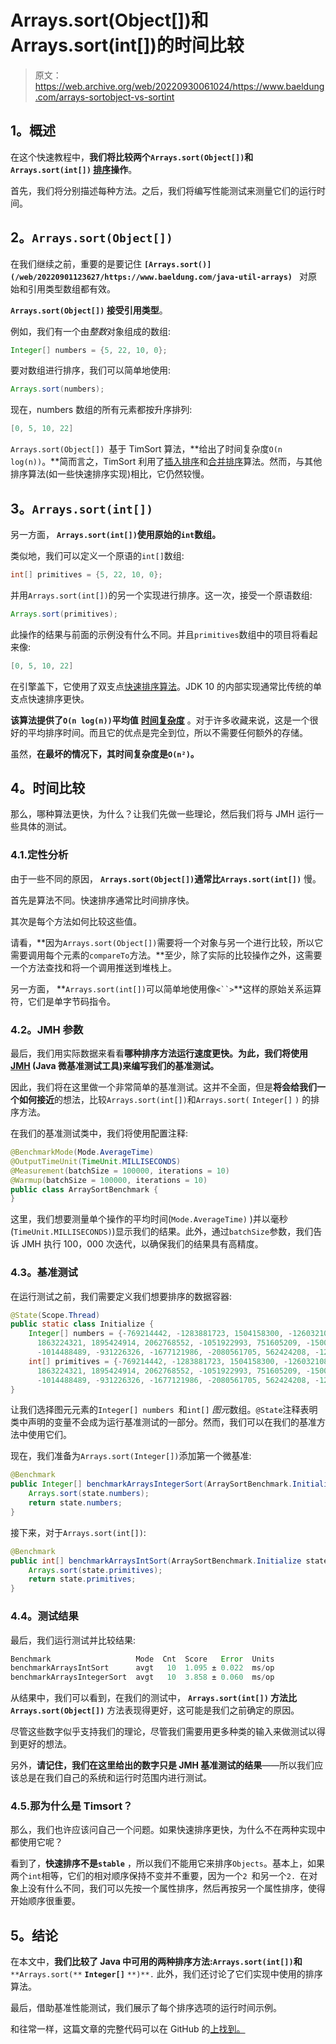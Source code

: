 # Arrays.sort(Object[])和 Arrays.sort(int[])的时间比较

> 原文：<https://web.archive.org/web/20220930061024/https://www.baeldung.com/arrays-sortobject-vs-sortint>

## 1。概述

在这个快速教程中，**我们将比较两个`Arrays.sort(Object[])`和`Arrays.sort(int[])` [排序](/web/20220901123627/https://www.baeldung.com/java-sorting)操作**。

首先，我们将分别描述每种方法。之后，我们将编写性能测试来测量它们的运行时间。

## 2。`Arrays.sort(Object[])`

在我们继续之前，重要的是要记住 **`[Arrays.sort()](/web/20220901123627/https://www.baeldung.com/java-util-arrays) `** 对原始和引用类型数组都有效。

**`Arrays.sort(Object[])` 接受引用类型**。

例如，我们有一个由*整数*对象组成的数组:

```java
Integer[] numbers = {5, 22, 10, 0};
```

要对数组进行排序，我们可以简单地使用:

```java
Arrays.sort(numbers);
```

现在，numbers 数组的所有元素都按升序排列:

```java
[0, 5, 10, 22]
```

`Arrays.sort(Object[]) `基于 TimSort 算法，**给出了时间复杂度`O(n log(n))`。**简而言之，TimSort 利用了[插入排序](/web/20220901123627/https://www.baeldung.com/java-insertion-sort)和[合并排序](/web/20220901123627/https://www.baeldung.com/java-merge-sort)算法。然而，与其他排序算法(如一些快速排序实现)相比，它仍然较慢。

## 3。`Arrays.sort(int[])`

另一方面， **`Arrays.sort(int[])`使用原始的`int`数组。**

类似地，我们可以定义一个原语的`int[]`数组:

```java
int[] primitives = {5, 22, 10, 0};
```

并用`Arrays.sort(int[])`的另一个实现进行排序。这一次，接受一个原语数组:

```java
Arrays.sort(primitives);
```

此操作的结果与前面的示例没有什么不同。并且`primitives`数组中的项目将看起来像:

```java
[0, 5, 10, 22]
```

在引擎盖下，它使用了双支点[快速排序算法](/web/20220901123627/https://www.baeldung.com/java-quicksort)。JDK 10 的内部实现通常比传统的单支点快速排序更快。

**该算法提供了`O(n log(n))`平均值** [**时间复杂度**](/web/20220901123627/https://www.baeldung.com/java-algorithm-complexity) 。对于许多收藏来说，这是一个很好的平均排序时间。而且它的优点是完全到位，所以不需要任何额外的存储。

虽然，**在最坏的情况下，其时间复杂度是`O(n²)`。**

## 4。时间比较

那么，哪种算法更快，为什么？让我们先做一些理论，然后我们将与 JMH 运行一些具体的测试。

### 4.1.定性分析

由于一些不同的原因， **`Arrays.sort(Object[])`通常比`Arrays.sort(int[])`** 慢。

首先是算法不同。快速排序通常比时间排序快。

其次是每个方法如何比较这些值。

请看，**因为`Arrays.sort(Object[])`需要将一个对象与另一个进行比较，所以它需要调用每个元素的`compareTo`方法。**至少，除了实际的比较操作之外，这需要一个方法查找和将一个调用推送到堆栈上。

另一方面， **`Arrays.sort(int[])`可以简单地使用像`<``>`**这样的原始关系运算符，它们是单字节码指令。

### 4.2。JMH 参数

最后，我们用实际数据来看看**哪种排序方法运行速度更快。为此，我们将使用 [JMH](/web/20220901123627/https://www.baeldung.com/java-microbenchmark-harness) (Java 微基准测试工具)来编写我们的基准测试。**

因此，我们将在这里做一个非常简单的基准测试。这并不全面，但是**将会给我们一个如何接近**的想法，比较`Arrays.sort(int[])`和`Arrays.sort(` `Integer[]` `)` 的排序方法。

在我们的基准测试类中，我们将使用配置注释:

```java
@BenchmarkMode(Mode.AverageTime)
@OutputTimeUnit(TimeUnit.MILLISECONDS)
@Measurement(batchSize = 100000, iterations = 10)
@Warmup(batchSize = 100000, iterations = 10)
public class ArraySortBenchmark {
}
```

这里，我们想要测量单个操作的平均时间(`Mode.AverageTime)` )并以毫秒(`TimeUnit.MILLISECONDS)`)显示我们的结果。此外，通过`batchSize`参数，我们告诉 JMH 执行 100，000 次迭代，以确保我们的结果具有高精度。

### 4.3。基准测试

在运行测试之前，我们需要定义我们想要排序的数据容器:

```java
@State(Scope.Thread)
public static class Initialize {
    Integer[] numbers = {-769214442, -1283881723, 1504158300, -1260321086, -1800976432, 1278262737, 
      1863224321, 1895424914, 2062768552, -1051922993, 751605209, -1500919212, 2094856518, 
      -1014488489, -931226326, -1677121986, -2080561705, 562424208, -1233745158, 41308167 };
    int[] primitives = {-769214442, -1283881723, 1504158300, -1260321086, -1800976432, 1278262737, 
      1863224321, 1895424914, 2062768552, -1051922993, 751605209, -1500919212, 2094856518, 
      -1014488489, -931226326, -1677121986, -2080561705, 562424208, -1233745158, 41308167};
}
```

让我们选择图元元素的`Integer[] numbers `和`int[]` *图元*数组。`@State`注释表明类中声明的变量不会成为运行基准测试的一部分。然而，我们可以在我们的基准方法中使用它们。

现在，我们准备为`Arrays.sort(Integer[])`添加第一个微基准:

```java
@Benchmark
public Integer[] benchmarkArraysIntegerSort(ArraySortBenchmark.Initialize state) {
    Arrays.sort(state.numbers);
    return state.numbers;
}
```

接下来，对于`Arrays.sort(int[])`:

```java
@Benchmark
public int[] benchmarkArraysIntSort(ArraySortBenchmark.Initialize state) {
    Arrays.sort(state.primitives);
    return state.primitives;
}
```

### 4.4。测试结果

最后，我们运行测试并比较结果:

```java
Benchmark                   Mode  Cnt  Score   Error  Units
benchmarkArraysIntSort      avgt   10  1.095 ± 0.022  ms/op
benchmarkArraysIntegerSort  avgt   10  3.858 ± 0.060  ms/op
```

从结果中，我们可以看到，在我们的测试中， **`Arrays.sort(int[])` 方法比`Arrays.sort(Object[])`** 方法表现得更好，这可能是我们之前确定的原因。

尽管这些数字似乎支持我们的理论，尽管我们需要用更多种类的输入来做测试以得到更好的想法。

另外，**请记住，我们在这里给出的数字只是 JMH 基准测试的结果**——所以我们应该总是在我们自己的系统和运行时范围内进行测试。

### 4.5.那为什么是 Timsort？

那么，我们也许应该问自己一个问题。如果快速排序更快，为什么不在两种实现中都使用它呢？

看到了，**快速排序不是`stable`** ，所以我们不能用它来排序`Objects`。基本上，如果两个`int`相等，它们的相对顺序保持不变并不重要，因为一个`2 `和另一个`2. `在对象上没有什么不同，我们可以先按一个属性排序，然后再按另一个属性排序，使得开始顺序很重要。

## 5。结论

在本文中，**我们比较了 Java 中可用的两种排序方法:`Arrays.sort(int[])`和** `**Arrays.sort(**` **`Integer[]`** `**)**.` 此外，我们还讨论了它们实现中使用的排序算法。

最后，借助基准性能测试，我们展示了每个排序选项的运行时间示例。

和往常一样，这篇文章的完整代码可以在 GitHub 的[上找到。](https://web.archive.org/web/20220901123627/https://github.com/eugenp/tutorials/tree/master/core-java-modules/core-java-collections-3)